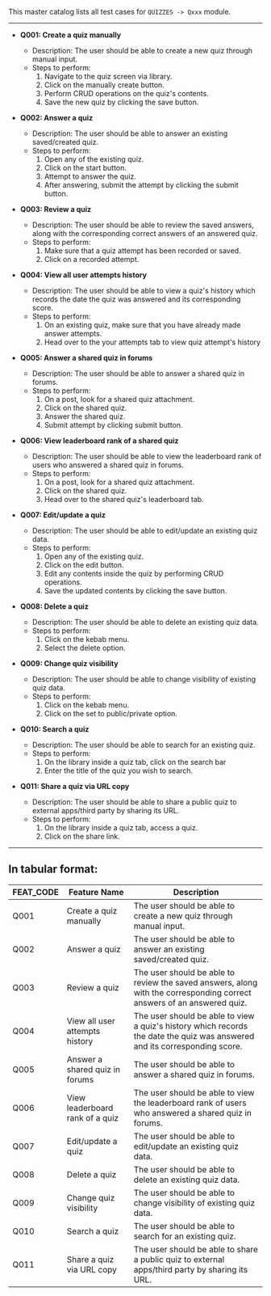 This master catalog lists all test cases for `QUIZZES -> Qxxx` module.

---

- **Q001: Create a quiz manually**

  - Description: The user should be able to create a new quiz through manual input.
  - Steps to perform:
    1. Navigate to the quiz screen via library.
    2. Click on the manually create button.
    3. Perform CRUD operations on the quiz's contents.
    4. Save the new quiz by clicking the save button.

- **Q002: Answer a quiz**

  - Description: The user should be able to answer an existing saved/created quiz.
  - Steps to perform:
    1. Open any of the existing quiz.
    2. Click on the start button.
    3. Attempt to answer the quiz.
    4. After answering, submit the attempt by clicking the submit button.

- **Q003: Review a quiz**

  - Description: The user should be able to review the saved answers, along with the corresponding correct answers of an answered quiz.
  - Steps to perform:
    1. Make sure that a quiz attempt has been recorded or saved.
    2. Click on a recorded attempt.

- **Q004: View all user attempts history**

  - Description: The user should be able to view a quiz's history which records the date the quiz was answered and its corresponding score.
  - Steps to perform:
    1. On an existing quiz, make sure that you have already made answer attempts.
    2. Head over to the your attempts tab to view quiz attempt's history

- **Q005: Answer a shared quiz in forums**

  - Description: The user should be able to answer a shared quiz in forums.
  - Steps to perform:
    1. On a post, look for a shared quiz attachment.
    2. Click on the shared quiz.
    3. Answer the shared quiz.
    4. Submit attempt by clicking submit button.

- **Q006: View leaderboard rank of a shared quiz**

  - Description: The user should be able to view the leaderboard rank of users who answered a shared quiz in forums.
  - Steps to perform:
    1. On a post, look for a shared quiz attachment.
    2. Click on the shared quiz.
    3. Head over to the shared quiz's leaderboard tab.

- **Q007: Edit/update a quiz**

  - Description: The user should be able to edit/update an existing quiz data.
  - Steps to perform:
    1. Open any of the existing quiz.
    2. Click on the edit button.
    3. Edit any contents inside the quiz by performing CRUD operations.
    4. Save the updated contents by clicking the save button.

- **Q008: Delete a quiz**

  - Description: The user should be able to delete an existing quiz data.
  - Steps to perform:
    1. Click on the kebab menu.
    2. Select the delete option.

- **Q009: Change quiz visibility**

  - Description: The user should be able to change visibility of existing quiz data.
  - Steps to perform:
    1. Click on the kebab menu.
    2. Click on the set to public/private option.

- **Q010: Search a quiz**

  - Description: The user should be able to search for an existing quiz.
  - Steps to perform:
    1. On the library inside a quiz tab, click on the search bar
    2. Enter the title of the quiz you wish to search.

- **Q011: Share a quiz via URL copy**
  - Description: The user should be able to share a public quiz to external apps/third party by sharing its URL.
  - Steps to perform:
    1. On the library inside a quiz tab, access a quiz.
    2. Click on the share link.

---

## In tabular format:

| FEAT_CODE | Feature Name                    | Description                                                                                                                |
| --------- | ------------------------------- | -------------------------------------------------------------------------------------------------------------------------- |
| Q001      | Create a quiz manually          | The user should be able to create a new quiz through manual input.                                                         |
| Q002      | Answer a quiz                   | The user should be able to answer an existing saved/created quiz.                                                          |
| Q003      | Review a quiz                   | The user should be able to review the saved answers, along with the corresponding correct answers of an answered quiz.     |
| Q004      | View all user attempts history  | The user should be able to view a quiz's history which records the date the quiz was answered and its corresponding score. |
| Q005      | Answer a shared quiz in forums  | The user should be able to answer a shared quiz in forums.                                                                 |
| Q006      | View leaderboard rank of a quiz | The user should be able to view the leaderboard rank of users who answered a shared quiz in forums.                        |
| Q007      | Edit/update a quiz              | The user should be able to edit/update an existing quiz data.                                                              |
| Q008      | Delete a quiz                   | The user should be able to delete an existing quiz data.                                                                   |
| Q009      | Change quiz visibility          | The user should be able to change visibility of existing quiz data.                                                        |
| Q010      | Search a quiz                   | The user should be able to search for an existing quiz.                                                                    |
| Q011      | Share a quiz via URL copy       | The user should be able to share a public quiz to external apps/third party by sharing its URL.                            |
